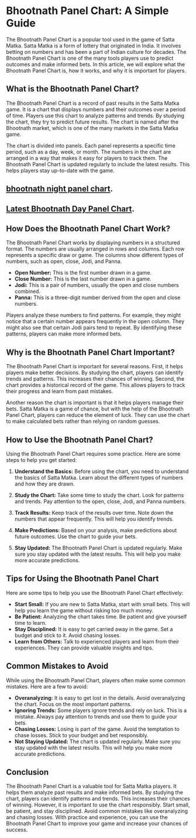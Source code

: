 # Bhootnath Panel Chart: A Simple Guide

The Bhootnath Panel Chart is a popular tool used in the game of Satta Matka. Satta Matka is a form of lottery that originated in India. It involves betting on numbers and has been a part of Indian culture for decades. The Bhootnath Panel Chart is one of the many tools players use to predict outcomes and make informed bets. In this article, we will explore what the Bhootnath Panel Chart is, how it works, and why it is important for players.

## What is the Bhootnath Panel Chart?

The Bhootnath Panel Chart is a record of past results in the Satta Matka game. It is a chart that displays numbers and their outcomes over a period of time. Players use this chart to analyze patterns and trends. By studying the chart, they try to predict future results. The chart is named after the Bhootnath market, which is one of the many markets in the Satta Matka game.

The chart is divided into panels. Each panel represents a specific time period, such as a day, week, or month. The numbers in the chart are arranged in a way that makes it easy for players to track them. The Bhootnath Panel Chart is updated regularly to include the latest results. This helps players stay up-to-date with the game.

## [bhootnath night panel chart](https://www.dreammatka.co.in/article/what-is-the-bhootnath-night-panel-chart-1734337103).
## [Latest Bhootnath Day Panel Chart](https://www.dreammatka.co.in/article/latest-bhootnath-day-panel-chart-results-tips-analysis-and-strategies-1731662515).
## How Does the Bhootnath Panel Chart Work?

The Bhootnath Panel Chart works by displaying numbers in a structured format. The numbers are usually arranged in rows and columns. Each row represents a specific draw or game. The columns show different types of numbers, such as open, close, Jodi, and Panna.

- **Open Number:** This is the first number drawn in a game.
- **Close Number:** This is the last number drawn in a game.
- **Jodi:** This is a pair of numbers, usually the open and close numbers combined.
- **Panna:** This is a three-digit number derived from the open and close numbers.

Players analyze these numbers to find patterns. For example, they might notice that a certain number appears frequently in the open column. They might also see that certain Jodi pairs tend to repeat. By identifying these patterns, players can make more informed bets.

## Why is the Bhootnath Panel Chart Important?

The Bhootnath Panel Chart is important for several reasons. First, it helps players make better decisions. By studying the chart, players can identify trends and patterns. This increases their chances of winning. Second, the chart provides a historical record of the game. This allows players to track their progress and learn from past mistakes.

Another reason the chart is important is that it helps players manage their bets. Satta Matka is a game of chance, but with the help of the Bhootnath Panel Chart, players can reduce the element of luck. They can use the chart to make calculated bets rather than relying on random guesses.

## How to Use the Bhootnath Panel Chart?

Using the Bhootnath Panel Chart requires some practice. Here are some steps to help you get started:

1. **Understand the Basics:** Before using the chart, you need to understand the basics of Satta Matka. Learn about the different types of numbers and how they are drawn.

2. **Study the Chart:** Take some time to study the chart. Look for patterns and trends. Pay attention to the open, close, Jodi, and Panna numbers.

3. **Track Results:** Keep track of the results over time. Note down the numbers that appear frequently. This will help you identify trends.

4. **Make Predictions:** Based on your analysis, make predictions about future outcomes. Use the chart to guide your bets.

5. **Stay Updated:** The Bhootnath Panel Chart is updated regularly. Make sure you stay updated with the latest results. This will help you make more accurate predictions.

## Tips for Using the Bhootnath Panel Chart

Here are some tips to help you use the Bhootnath Panel Chart effectively:

- **Start Small:** If you are new to Satta Matka, start with small bets. This will help you learn the game without risking too much money.
- **Be Patient:** Analyzing the chart takes time. Be patient and give yourself time to learn.
- **Stay Disciplined:** It is easy to get carried away in the game. Set a budget and stick to it. Avoid chasing losses.
- **Learn from Others:** Talk to experienced players and learn from their experiences. They can provide valuable insights and tips.

## Common Mistakes to Avoid

While using the Bhootnath Panel Chart, players often make some common mistakes. Here are a few to avoid:

- **Overanalyzing:** It is easy to get lost in the details. Avoid overanalyzing the chart. Focus on the most important patterns.
- **Ignoring Trends:** Some players ignore trends and rely on luck. This is a mistake. Always pay attention to trends and use them to guide your bets.
- **Chasing Losses:** Losing is part of the game. Avoid the temptation to chase losses. Stick to your budget and bet responsibly.
- **Not Staying Updated:** The chart is updated regularly. Make sure you stay updated with the latest results. This will help you make more accurate predictions.

## Conclusion

The Bhootnath Panel Chart is a valuable tool for Satta Matka players. It helps them analyze past results and make informed bets. By studying the chart, players can identify patterns and trends. This increases their chances of winning. However, it is important to use the chart responsibly. Start small, be patient, and stay disciplined. Avoid common mistakes like overanalyzing and chasing losses. With practice and experience, you can use the Bhootnath Panel Chart to improve your game and increase your chances of success.

